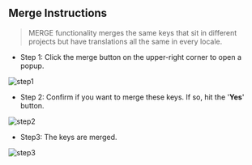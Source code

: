 ## Merge Instructions

> MERGE functionality merges the same keys that sit in different projects but have translations all the same in every locale.

* Step 1: Click the merge button on the upper-right corner to open a popup.

![step1](https://user-images.githubusercontent.com/14872888/46032131-5cd5ba80-c12d-11e8-8757-b58715ea19d1.png)

* Step 2: Confirm if you want to merge these keys. If so, hit the '**Yes**' button.

![step2](https://cloud.githubusercontent.com/assets/14872888/17220526/46a3291a-5522-11e6-8b78-368a667437a8.png)

* Step3: The keys are merged.

![step3](https://user-images.githubusercontent.com/14872888/46032134-5cd5ba80-c12d-11e8-81bf-954e10edb0a0.png)
